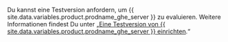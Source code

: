 Du kannst eine Testversion anfordern, um {{ site.data.variables.product.prodname_ghe_server }} zu evaluieren. Weitere Informationen findest Du unter „[Eine Testversion von {{ site.data.variables.product.prodname_ghe_server }} einrichten](/articles/setting-up-a-trial-of-github-enterprise-server).“
